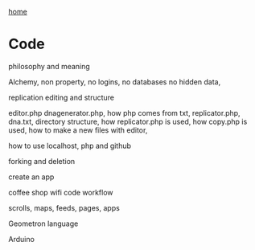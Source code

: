 [home](index.html)

# Code


philosophy and meaning

Alchemy, non property, no logins, no databases no hidden data, 



replication  editing and structure

editor.php dnagenerator.php, how php comes from txt, 
replicator.php, dna.txt, directory structure, how replicator.php is used, how copy.php is used, how to make a new files with editor,

how to use localhost, php and github

forking and deletion

create an app

coffee shop wifi code workflow

scrolls, maps, feeds, pages, apps

Geometron language

Arduino
